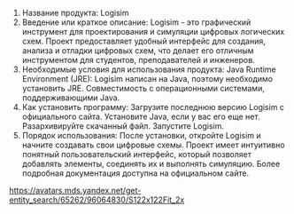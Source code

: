 1. Название продукта: Logisim
2. Введение или краткое описание:
Logisim - это графический инструмент для проектирования и симуляции цифровых логических схем. Проект предоставляет удобный интерфейс для создания, анализа и отладки цифровых схем, что делает его отличным инструментом для студентов, преподавателей и инженеров.
3. Необходимые условия для использования продукта:
Java Runtime Environment (JRE): Logisim написан на Java, поэтому необходимо установить JRE.
Совместимость с операционными системами, поддерживающими Java.
4. Как установить программу:
Загрузите последнюю версию Logisim с официального сайта.
Установите Java, если у вас его еще нет.
Разархивируйте скачанный файл.
Запустите Logisim.
5. Порядок использования:
После установки, откройте Logisim и начните создавать свои цифровые схемы. Проект имеет интуитивно понятный пользовательский интерфейс, который позволяет добавлять элементы, соединять их и выполнять симуляцию. Более подробная документация доступна на официальном сайте.

https://avatars.mds.yandex.net/get-entity_search/65262/96064830/S122x122Fit_2x
